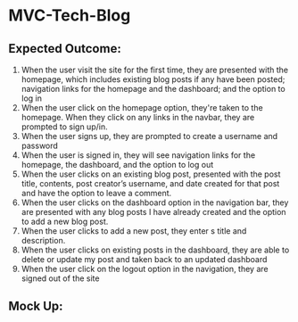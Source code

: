 # MVC-Tech-Blog

## Expected Outcome:

1. When the user visit the site for the first time, they are presented with the homepage, which includes existing blog posts if any have been posted; navigation links for the homepage and the dashboard; and the option to log in
2. When the user click on the homepage option, they're taken to the homepage. When they click on any links in the navbar, they are prompted to sign up/in.
3. When the user signs up, they are prompted to create a username and password
4. When the user is signed in, they will see navigation links for the homepage, the dashboard, and the option to log out
5. When the user clicks on an existing blog post, presented with the post title, contents, post creator’s username, and date created for that post and have the option to leave a comment.
6. When the user clicks on the dashboard option in the navigation bar, they are presented with any blog posts I have already created and the option to add a new blog post.
7. When the user clicks to add a new post, they enter s title and description.
8. When the user clicks on existing posts in the dashboard, they are able to delete or update my post and taken back to an updated dashboard
9. When the user click on the logout option in the navigation, they are signed out of the site

## Mock Up:
